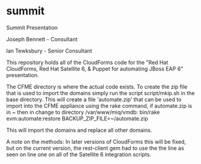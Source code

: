 # summit
Summit Presentation

Joseph Bennett - Consultant

Ian Tewksbury  - Senior Consultant

This repository holds all of the CloudForms code for the "Red Hat 
CloudForms, Red Hat Satellite 6, & Puppet for automating JBoss EAP 6"
presentation.

The CFME directory is where the actual code exists.  To create the zip
file that is used to import the domains simply run the script 
script/mkip.sh in the base directory.  This will create a file 
'automate.zip' that can be used to import into the CFME appliance using
the rake command, if automate.zip is in ~ then in change to directory
/var/www/miq/vmdb:
  bin/rake evm:automate:restore BACKUP_ZIP_FILE=~/automate.zip

This will import the domains and replace all other domains.

A note on the methods: In later versions of CloudForms this will be fixed, but on the current version, the rest-client gem had to use the the line as seen on line one on all of the Satellite 6 integration scripts.
